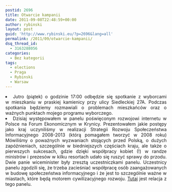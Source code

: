 ```yaml
---
postid: 2696
title: Otwarcie kampanii
date: 2011-09-08T22:48:59+00:00
author: rybinski
layout: post
guid: 'http://www.rybinski.eu/?p=2696&lang=all'
permalink: /2011/09/otwarcie-kampanii/
dsq_thread_id:
  - 3163288056
categories:
  - Bez kategorii
tags:
  - elections
  - Praga
  - Rybinski
  - Warsaw
---
```

<li style="text-align: justify;">
  Jutro (piątek) o godzinie 17:00 odbędzie się spotkanie z wyborcami w mieszkaniu w praskiej kamienicy przy ulicy Siedleckiej 27A. Podczas spotkania będziemy rozmawiali o problemach mieszkańców oraz o ważnych punktach mojego programu wyborczego.
</li>
<li style="text-align: justify;">
  Dzisiaj występowałem w panelu poświęconym rozwojowi internetu w Polsce na Forum Ekonomicznym w Krynicy. Prezentowałem jakie postępy jako kraj uczyniliśmy w realizacji Strategii Rozwoju Społeczeństwa Informacyjnego 2008-2013 (którą pomagałem tworzyć w 2008 roku) Mówiliśmy o poważnych wyzwaniach stojących przed Polską, o dużych zapóźnieniach, szczególnie w biedniejszych częściach kraju, ale także o pierwszych sukcesach, gdzie dzięki współpracy kobiet (!) w randze ministrów i prezesów w kilku resortach udało się ruszyć sprawy do przodu. Dwie panie wiceminister były zresztą uczestniczkami panelu. Uczestnicy panelu zgodzili się, że trzeba zacieśniać współpracę osób zaangażowanych w budowę społeczeństwa informacyjnego i że jest to szczególnie ważne w miastach, które będą motorem cywilizacyjnego rozwoju. <a href="http://redaktortek24.tek24.pl/261,szerokopasmowy-internet-w-polsce">Tutaj</a> jest relacja z tego panelu.
</li>

